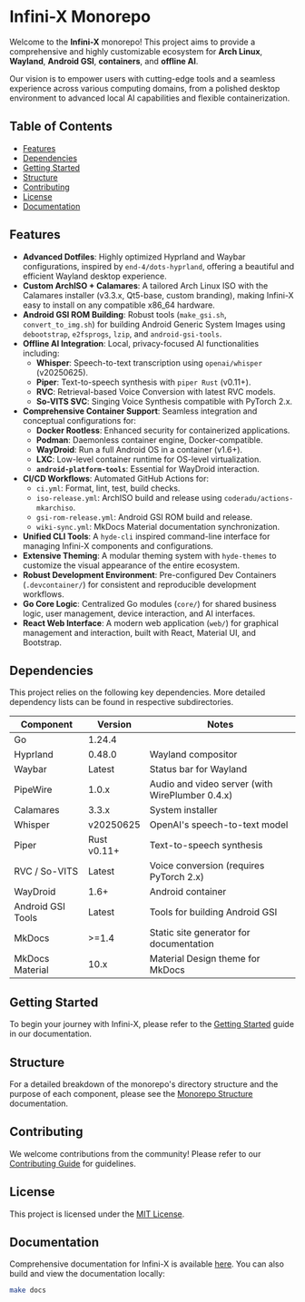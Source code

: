 
# Infini-X Monorepo

Welcome to the **Infini-X** monorepo! This project aims to provide a comprehensive and highly customizable ecosystem for **Arch Linux**, **Wayland**, **Android GSI**, **containers**, and **offline AI**.

Our vision is to empower users with cutting-edge tools and a seamless experience across various computing domains, from a polished desktop environment to advanced local AI capabilities and flexible containerization.

## Table of Contents
- [Features](#features)
- [Dependencies](#dependencies)
- [Getting Started](#getting-started)
- [Structure](#structure)
- [Contributing](#contributing)
- [License](#license)
- [Documentation](#documentation)

## Features
-   **Advanced Dotfiles**: Highly optimized Hyprland and Waybar configurations, inspired by `end-4/dots-hyprland`, offering a beautiful and efficient Wayland desktop experience.
-   **Custom ArchISO + Calamares**: A tailored Arch Linux ISO with the Calamares installer (v3.3.x, Qt5-base, custom branding), making Infini-X easy to install on any compatible x86_64 hardware.
-   **Android GSI ROM Building**: Robust tools (`make_gsi.sh`, `convert_to_img.sh`) for building Android Generic System Images using `debootstrap`, `e2fsprogs`, `lzip`, and `android-gsi-tools`.
-   **Offline AI Integration**: Local, privacy-focused AI functionalities including:
    -   **Whisper**: Speech-to-text transcription using `openai/whisper` (v20250625).
    -   **Piper**: Text-to-speech synthesis with `piper Rust` (v0.11+).
    -   **RVC**: Retrieval-based Voice Conversion with latest RVC models.
    -   **So-VITS SVC**: Singing Voice Synthesis compatible with PyTorch 2.x.
-   **Comprehensive Container Support**: Seamless integration and conceptual configurations for:
    -   **Docker Rootless**: Enhanced security for containerized applications.
    -   **Podman**: Daemonless container engine, Docker-compatible.
    -   **WayDroid**: Run a full Android OS in a container (v1.6+).
    -   **LXC**: Low-level container runtime for OS-level virtualization.
    -   **`android-platform-tools`**: Essential for WayDroid interaction.
-   **CI/CD Workflows**: Automated GitHub Actions for:
    -   `ci.yml`: Format, lint, test, build checks.
    -   `iso-release.yml`: ArchISO build and release using `coderadu/actions-mkarchiso`.
    -   `gsi-rom-release.yml`: Android GSI ROM build and release.
    -   `wiki-sync.yml`: MkDocs Material documentation synchronization.
-   **Unified CLI Tools**: A `hyde-cli` inspired command-line interface for managing Infini-X components and configurations.
-   **Extensive Theming**: A modular theming system with `hyde-themes` to customize the visual appearance of the entire ecosystem.
-   **Robust Development Environment**: Pre-configured Dev Containers (`.devcontainer/`) for consistent and reproducible development workflows.
-   **Go Core Logic**: Centralized Go modules (`core/`) for shared business logic, user management, device interaction, and AI interfaces.
-   **React Web Interface**: A modern web application (`web/`) for graphical management and interaction, built with React, Material UI, and Bootstrap.

## Dependencies
This project relies on the following key dependencies. More detailed dependency lists can be found in respective subdirectories.

| Component             | Version      | Notes                                                              |
|-----------------------|--------------|--------------------------------------------------------------------|
| Go                    | 1.24.4       |                                                                    |
| Hyprland              | 0.48.0       | Wayland compositor                                                 |
| Waybar                | Latest       | Status bar for Wayland                                             |
| PipeWire              | 1.0.x        | Audio and video server (with WirePlumber 0.4.x)                    |
| Calamares             | 3.3.x        | System installer                                                   |
| Whisper               | v20250625    | OpenAI's speech-to-text model                                      |
| Piper                 | Rust v0.11+  | Text-to-speech synthesis                                           |
| RVC / So-VITS         | Latest       | Voice conversion (requires PyTorch 2.x)                            |
| WayDroid              | 1.6+         | Android container                                                  |
| Android GSI Tools     | Latest       | Tools for building Android GSI                                     |
| MkDocs                | >=1.4        | Static site generator for documentation                            |
| MkDocs Material       | 10.x         | Material Design theme for MkDocs                                   |


## Getting Started

To begin your journey with Infini-X, please refer to the [Getting Started](docs/getting_started.md) guide in our documentation.

## Structure

For a detailed breakdown of the monorepo's directory structure and the purpose of each component, please see the [Monorepo Structure](docs/core_concepts/monorepo_structure.md) documentation.

## Contributing

We welcome contributions from the community! Please refer to our [Contributing Guide](CONTRIBUTING.md) for guidelines.

## License

This project is licensed under the [MIT License](LICENSE.md).

## Documentation

Comprehensive documentation for Infini-X is available [here](docs/index.md). You can also build and view the documentation locally:

```bash
make docs
```
